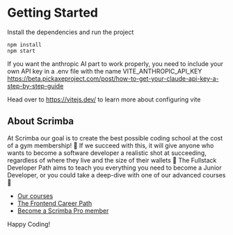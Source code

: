 # Getting Started
Install the dependencies and run the project
```
npm install
npm start
```

If you want the anthropic AI part to work properly, you need to include your own API key in a .env file with the name VITE_ANTHROPIC_API_KEY
https://beta.pickaxeproject.com/post/how-to-get-your-claude-api-key-a-step-by-step-guide

Head over to https://vitejs.dev/ to learn more about configuring vite
## About Scrimba

At Scrimba our goal is to create the best possible coding school at the cost of a gym membership! 💜
If we succeed with this, it will give anyone who wants to become a software developer a realistic shot at succeeding, regardless of where they live and the size of their wallets 🎉
The Fullstack Developer Path aims to teach you everything you need to become a Junior Developer, or you could take a deep-dive with one of our advanced courses 🚀

- [Our courses](https://scrimba.com/courses)
- [The Frontend Career Path](https://scrimba.com/fullstack-path-c0fullstack)
- [Become a Scrimba Pro member](https://scrimba.com/pricing)

Happy Coding!
